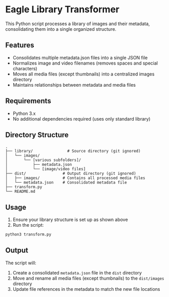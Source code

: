 # Eagle Library Transformer

This Python script processes a library of images and their metadata, consolidating them into a single organized structure.

## Features

- Consolidates multiple metadata.json files into a single JSON file
- Normalizes image and video filenames (removes spaces and special characters)
- Moves all media files (except thumbnails) into a centralized images directory
- Maintains relationships between metadata and media files

## Requirements

- Python 3.x
- No additional dependencies required (uses only standard library)

## Directory Structure

```
.
├── library/               # Source directory (git ignored)
│   └── images/
│       └── [various subfolders]/
│           ├── metadata.json
│           └── [image/video files]
├── dist/                # Output directory (git ignored)
│   ├── images/          # Contains all processed media files
│   └── metadata.json    # Consolidated metadata file
├── transform.py
└── README.md
```

## Usage

1. Ensure your library structure is set up as shown above
2. Run the script:

```bash
python3 transform.py
```

## Output

The script will:
1. Create a consolidated `metadata.json` file in the `dist` directory
2. Move and rename all media files (except thumbnails) to the `dist/images` directory
3. Update file references in the metadata to match the new file locations 
